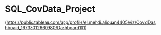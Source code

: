 # SQL_CovData_Project

(https://public.tableau.com/app/profile/el.mehdi.aliouan4405/viz/CovidDashboard_16738012660980/Dashboard1#1)
